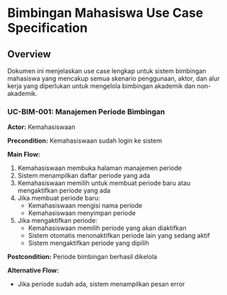 # Bimbingan Mahasiswa Use Case Specification

## Overview

Dokumen ini menjelaskan use case lengkap untuk sistem bimbingan mahasiswa yang mencakup semua skenario penggunaan, aktor, dan alur kerja yang diperlukan untuk mengelola bimbingan akademik dan non-akademik.

### UC-BIM-001: Manajemen Periode Bimbingan

**Actor:** Kemahasiswaan

**Precondition:** Kemahasiswaan sudah login ke sistem

**Main Flow:**
1. Kemahasiswaan membuka halaman manajemen periode
2. Sistem menampilkan daftar periode yang ada
3. Kemahasiswaan memilih untuk membuat periode baru atau mengaktifkan periode yang ada
4. Jika membuat periode baru:
   - Kemahasiswaan mengisi nama periode
   - Kemahasiswaan menyimpan periode
5. Jika mengaktifkan periode:
   - Kemahasiswaan memilih periode yang akan diaktifkan
   - Sistem otomatis menonaktifkan periode lain yang sedang aktif
   - Sistem mengaktifkan periode yang dipilih

**Postcondition:** Periode bimbingan berhasil dikelola

**Alternative Flow:**
- Jika periode sudah ada, sistem menampilkan pesan error